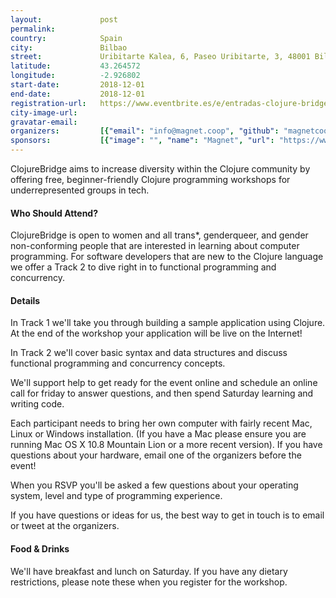 ```yaml
---
layout:             post
permalink:          
country:            Spain
city:               Bilbao
street:             Uribitarte Kalea, 6, Paseo Uribitarte, 3, 48001 Bilbao, Vizcaya
latitude:           43.264572
longitude:          -2.926802
start-date:         2018-12-01
end-date:           2018-12-01
registration-url:   https://www.eventbrite.es/e/entradas-clojure-bridge-bilbao-50914127526?utm_campaign=new_event_email&utm_medium=email&utm_source=eb_email&utm_term=viewmyevent_button
city-image-url:     
gravatar-email:     
organizers:         [{"email": "info@magnet.coop", "github": "magnetcoop", "name": "Magnet", "twitter": "magnetcoop"}]
sponsors:           [{"image": "", "name": "Magnet", "url": "https://www.magnet.coop/"}]
---
```


ClojureBridge aims to increase diversity within the Clojure community by offering free, beginner-friendly Clojure programming workshops for underrepresented groups in tech.

#### Who Should Attend?

ClojureBridge is open to women and all trans*, genderqueer, and gender non-conforming people that are interested in learning about computer programming. For software developers that are new to the Clojure language we offer a Track 2 to dive right in to functional programming and concurrency.

#### Details

In Track 1 we'll take you through building a sample application using Clojure. At the end of the workshop your application will be live on the Internet!

In Track 2 we'll cover basic syntax and data structures and discuss functional programming and concurrency concepts.

We'll support help to get ready for the event online and schedule an online call for friday to answer questions, and then spend Saturday learning and writing code.

Each participant needs to bring her own computer with fairly recent Mac, Linux or Windows installation. (If you have a Mac please ensure you are running Mac OS X 10.8 Mountain Lion or a more recent version). If you have questions about your hardware, email one of the organizers before the event!

When you RSVP you'll be asked a few questions about your operating system, level and type of programming experience.

If you have questions or ideas for us, the best way to get in touch is to email or tweet at the organizers.

#### Food & Drinks

We'll have breakfast and lunch on Saturday. If you have any dietary restrictions, please note these when you register for the workshop.
